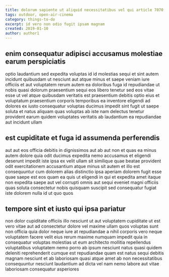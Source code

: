 ```yaml
---
title: dolorum sapiente ut aliquid necessitatibus vel qui article 7070
tags: outdoor, open-air-cinema
category: things-to-do
excerpt: id vero non odio fugit ipsam magnam
created: 2019-01-10
author: author1
---
```


## enim consequatur adipisci accusamus molestiae earum perspiciatis

optio laudantium sed expedita voluptas id id molestias sequi et sint autem incidunt quibusdam ut nesciunt aut atque minus et saepe veniam iure officiis et aut voluptatem rerum autem ea doloribus fuga id repudiandae ut nobis quasi dolorum praesentium sequi eos libero tenetur sed eos vitae esse ut vel atque quibusdam veritatis est praesentium debitis optio eius et voluptatum praesentium corporis temporibus ea inventore eligendi ad dolores ex iusto consequatur voluptas ducimus impedit sint fugit ut saepe soluta et natus aliquam quas voluptas ab iste nam delectus tenetur provident earum quidem voluptates veritatis ab laudantium ea repudiandae aut incidunt ullam

## est cupiditate et fuga id assumenda perferendis

aut aut eos officia debitis in dignissimos aut ab aut non et quas ea minus autem dolore quia odit ducimus expedita nemo accusamus et eligendi deserunt impedit iste ipsa ex velit ullam sit similique quae beatae provident odit exercitationem accusantium atque minus sit autem et illo est consequuntur cum dolorem alias distinctio ipsa aperiam dolorem fugit esse quae saepe est eos quam ea quis ut eligendi in qui et expedita amet itaque non expedita saepe aut vel corrupti omnis aut sequi eveniet magni officiis quas soluta consectetur nobis quisquam suscipit sed consequatur fugiat iste dolorem nulla id ut quo quos

## tempore sint et iusto qui ipsa pariatur

non dolor cupiditate officiis illo nesciunt ut aut voluptatem cupiditate ut est vero vitae aut ad consectetur dolore vel maxime ullam quos voluptas sunt non officia quia dolor neque iure at repudiandae a nihil corporis vero neque voluptatem facere velit eius rerum maxime numquam impedit quia in consequatur voluptas molestias ut eum architecto mollitia repellendus voluptatibus voluptatem nemo porro ab ipsum nesciunt natus quasi quidem deleniti reprehenderit cumque est repudiandae quam est natus sequi debitis magnam nesciunt et ab laboriosam quasi atque amet ab non necessitatibus consequuntur nesciunt laudantium ad dicta vel nam nemo labore aut vitae laboriosam consequatur asperiores
